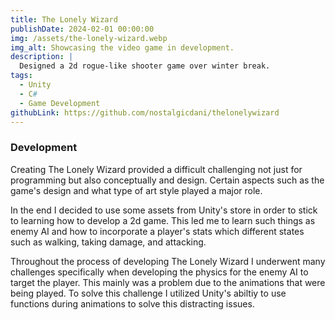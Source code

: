 ```yaml
---
title: The Lonely Wizard
publishDate: 2024-02-01 00:00:00
img: /assets/the-lonely-wizard.webp
img_alt: Showcasing the video game in development.
description: |
  Designed a 2d rogue-like shooter game over winter break.
tags:
  - Unity
  - C#
  - Game Development
githubLink: https://github.com/nostalgicdani/thelonelywizard
---
```


### Development

Creating The Lonely Wizard provided a difficult challenging not just for programming but also conceptually and design. Certain aspects such as the game's design and what type of art style played a major role. 

In the end I decided to use some assets from Unity's store in order to stick to learning how to develop a 2d game. This led me to learn such things as enemy AI and how to incorporate a player's stats which different states such as walking, taking damage, and attacking.

Throughout the process of developing The Lonely Wizard I underwent many challenges specifically when developing the physics for the enemy AI to target the player. This mainly was a problem due to the animations that were being played. To solve this challenge I utilized Unity's abiltiy to use functions during animations to solve this distracting issues.
